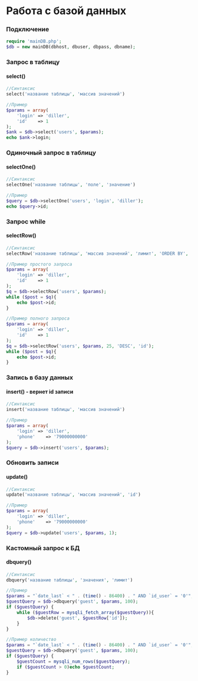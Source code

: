 # Работа с базой данных

### Подключение

```php
require 'mainDB.php';
$db = new mainDB(dbhost, dbuser, dbpass, dbname);
```

### Запрос в таблицу
#### select()
```php
//Синтаксис
select('название таблицы', 'массив значений')
```
```php
//Пример
$params = array(
    'login' => 'diller',
    'id'    => 1
);
$ank = $db->select('users', $params);
echo $ank->login;
```
### Одиночный запрос в таблицу
#### selectOne()
```php
//Синтаксис
selectOne('название таблицы', 'поле', 'значение')
```
```php
//Пример
$query = $db->selectOne('users', 'login', 'diller');
echo $query->id;
```
### Запрос while
#### selectRow()
```php
//Синтаксис
selectRow('название таблицы', 'массив значений', 'лимит', 'ORDER BY', 'значение ORDER BY')
```
```php
//Пример простого запроса
$params = array(
    'login' => 'diller',
    'id'    => 1
);
$q = $db->selectRow('users', $params);
while ($post = $q){
    echo $post->id;
}
```
```php
//Пример полного запроса
$params = array(
    'login' => 'diller',
    'id'    => 1
);
$q = $db->selectRow('users', $params, 25, 'DESC', 'id');
while ($post = $q){
    echo $post->id;
}
```
### Запись в базу данных
#### insert() - вернет id записи
```php
//Синтаксис
insert('название таблицы', 'массив значений')
```
```php
//Пример
$params = array(
    'login' => 'diller',
    'phone'    => '79000000000'
);
$query = $db->insert('users', $params);
```
### Обновить записи
#### update()
```php
//Синтаксис
update('название таблицы', 'массив значений', 'id')
```
```php
//Пример
$params = array(
    'login' => 'diller',
    'phone'    => '79000000000'
);
$query = $db->update('users', $params, 1);
```
### Кастомный запрос к БД
#### dbquery()
```php
//Синтаксис
dbquery('название таблицы', 'значения', 'лимит')
```
```php
//Пример
$params = "`date_last` < " . (time() - 86400) . " AND `id_user` = '0'";
$guestQuery = $db->dbquery('guest', $params, 100);
if ($guestQuery) {
    while ($guestRow = mysqli_fetch_array($guestQuery)){
        $db->delete('guest', $guestRow['id']);
    }
}
```
```php
//Пример количество
$params = "`date_last` < " . (time() - 86400) . " AND `id_user` = '0'";
$guestQuery = $db->dbquery('guest', $params, 100);
if ($guestQuery) {
    $guestCount = mysqli_num_rows($guestQuery);
    if ($guestCount > 0)echo $guestCount;
}
```

